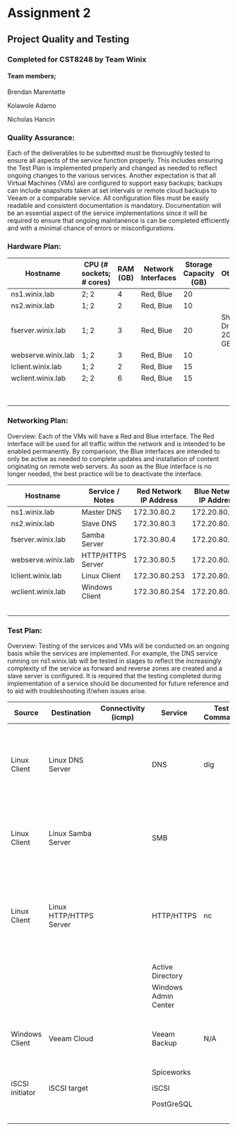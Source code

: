 # Assignment 2
## Project Quality and Testing
### Completed for CST8248 by Team Winix

#### Team members;
Brendan Marentette

Kolawole Adamo

Nicholas Hancin

### Quality Assurance:

  Each of the deliverables to be submitted must be thoroughly tested to ensure all aspects of the service function properly. This
includes ensuring the Test Plan is implemented properly and changed as needed to reflect ongoing changes to the various services.
Another expectation is that all Virtual Machines (VMs) are configured to support easy backups; backups can include snapshots taken
at set intervals or remote cloud backups to Veeam or a comparable service. All configuration files must be easily readable and 
consistent documentation is mandatory. Documentation will be an essential aspect of the service implementations since it will be 
required to ensure that ongoing maintanence is can be completed efficiently and with a minimal chance of errors or misconfigurations.

### Hardware Plan:

| Hostname           | CPU (# sockets; # cores) | RAM (GB) | Network Interfaces | Storage Capacity (GB) | Other              |
|--------------------|--------------------------|----------|--------------------|-----------------------|--------------------|
| ns1.winix.lab      | 2; 2                     | 4        | Red, Blue          | 20                    |                    |
| ns2.winix.lab      | 1; 2                     | 2        | Red, Blue          | 10                    |                    |
| fserver.winix.lab  | 1; 2                     | 3        | Red, Blue          | 20                    | Share Drive: 20 GB |
| webserve.winix.lab | 1; 2                     | 3        | Red, Blue          | 10                    |                    |
| lclient.winix.lab  | 1; 2                     | 2        | Red, Blue          | 15                    |                    |
| wclient.winix.lab  | 2; 2                     | 6        | Red, Blue          | 15                    |                    |
|                    |                          |          |                    |                       |                    |
|                    |                          |          |                    |                       |                    |
|                    |                          |          |                    |                       |                    |
|                    |                          |          |                    |                       |                    |
|                    |                          |          |                    |                       |                    |
|                    |                          |          |                    |                       |                    |
|                    |                          |          |                    |                       |                    |
|                    |                          |          |                    |                       |                    |

### Networking Plan:

Overview: Each of the VMs will have a Red and Blue interface. The Red interface will be used for all traffic within the network
and is intended to be enabled permanently. By comparison, the Blue interfaces are intended to only be active as needed to complete
updates and installation of content originating on remote web servers. As soon as the Blue interface is no longer needed, the best
practice will be to deactivate the interface.

| Hostname           | Service / Notes   | Red Network IP Address | Blue Network IP Address |
|--------------------|-------------------|------------------------|-------------------------|
| ns1.winix.lab      | Master DNS        | 172.30.80.2            | 172.20.80.2             |
| ns2.winix.lab      | Slave DNS         | 172.30.80.3            | 172.20.80.3             |
| fserver.winix.lab  | Samba Server      | 172.30.80.4            | 172.20.80.4             |
| webserve.winix.lab | HTTP/HTTPS Server | 172.30.80.5            | 172.20.80.5             |
| lclient.winix.lab  | Linux Client      | 172.30.80.253          | 172.20.80.253           |
| wclient.winix.lab  | Windows Client    | 172.30.80.254          | 172.20.80.254           |
|                    |                   |                        |                         |
|                    |                   |                        |                         |
|                    |                   |                        |                         |
|                    |                   |                        |                         |
|                    |                   |                        |                         |


### Test Plan:

Overview: Testing of the services and VMs will be conducted on an ongoing basis while the services are implemented. For example,
the DNS service running on ns1.winix.lab will be tested in stages to reflect the increasingly complexity of the service as forward
and reverse zones are created and a slave server is configured. It is required that the testing completed during implementation of 
a service should be documented for future reference and to aid with troubleshooting if/when issues arise.

| Source          | Destination             | Connectivity (icmp) | Service              | Test Command | Result | Comment                                                                                                 | Test Date |
|-----------------|-------------------------|---------------------|----------------------|--------------|--------|---------------------------------------------------------------------------------------------------------|-----------|
| Linux Client    | Linux DNS Server        |                     | DNS                  | dig          |        | Test name resolution on both master and slave servers; test reverse and forward zones                   |           |
| Linux Client    | Linux Samba Server      |                     | SMB                  |              |        | Test read and write abilities; test to ensure only valid user has access                                |           |
| Linux Client    | Linux HTTP/HTTPS Server |                     | HTTP/HTTPS           | nc           |        | Test secure site; ensure HTTPS is working and site is visible in browser; also test command line access |           |
|                 |                         |                     | Active Directory     |              |        |                                                                                                         |           |
|                 |                         |                     | Windows Admin Center |              |        |                                                                                                         |           |
| Windows Client  | Veeam Cloud             |                     | Veeam Backup         | N/A          |        | Test to ensure a backup can be successfully completed                                                   |           |
|                 |                         |                     | Spiceworks           |              |        |                                                                                                         |           |
| iSCSI initiator | iSCSI target            |                     | iSCSI                |              |        |                                                                                                         |           |
|                 |                         |                     | PostGreSQL           |              |        |                                                                                                         |           |
|                 |                         |                     |                      |              |        |                                                                                                         |           |
|                 |                         |                     |                      |              |        |                                                                                                         |           |
|                 |                         |                     |                      |              |        |                                                                                                         |           |
|                 |                         |                     |                      |              |        |                                                                                                         |           |
|                 |                         |                     |                      |              |        |                                                                                                         |           |
